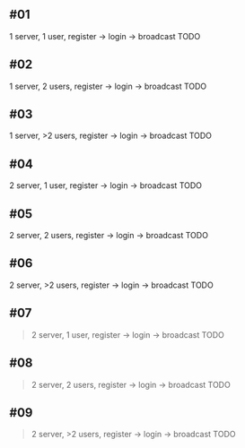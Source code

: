 ## \#01
1 server, 1 user, register -> login -> broadcast TODO
## \#02
1 server, 2 users, register -> login -> broadcast TODO
## \#03
1 server, >2 users, register -> login -> broadcast TODO
## \#04
2 server, 1 user, register -> login -> broadcast TODO
## \#05
2 server, 2 users, register -> login -> broadcast TODO
## \#06
2 server, >2 users, register -> login -> broadcast TODO
## \#07
>2 server, 1 user, register -> login -> broadcast TODO
## \#08
>2 server, 2 users, register -> login -> broadcast TODO
## \#09
>2 server, >2 users, register -> login -> broadcast TODO

